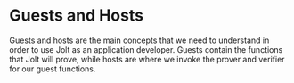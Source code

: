 # Guests and Hosts

Guests and hosts are the main concepts that we need to understand in order to use Jolt as an application developer.
Guests contain the functions that Jolt will prove, while hosts are where we invoke the prover and verifier for our guest functions.
